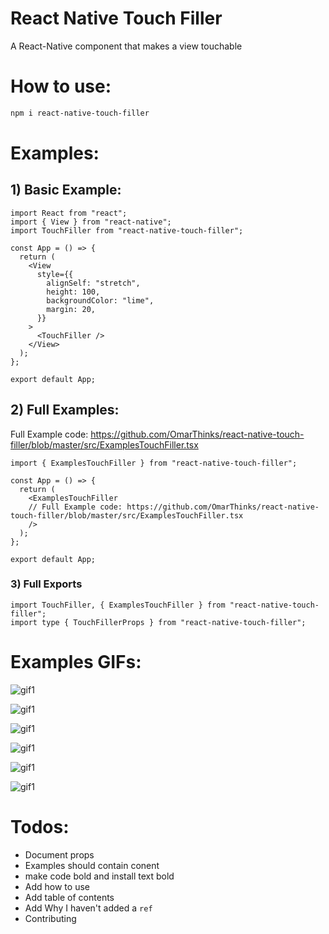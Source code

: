 # React Native Touch Filler

A React-Native component that makes a view touchable

# How to use:

```bash
npm i react-native-touch-filler
```

# Examples:

## 1) Basic Example:

```tsx
import React from "react";
import { View } from "react-native";
import TouchFiller from "react-native-touch-filler";

const App = () => {
  return (
    <View
      style={{
        alignSelf: "stretch",
        height: 100,
        backgroundColor: "lime",
        margin: 20,
      }}
    >
      <TouchFiller />
    </View>
  );
};

export default App;
```

## 2) Full Examples:

Full Example code: https://github.com/OmarThinks/react-native-touch-filler/blob/master/src/ExamplesTouchFiller.tsx

```tsx
import { ExamplesTouchFiller } from "react-native-touch-filler";

const App = () => {
  return (
    <ExamplesTouchFiller
    // Full Example code: https://github.com/OmarThinks/react-native-touch-filler/blob/master/src/ExamplesTouchFiller.tsx
    />
  );
};

export default App;
```

### 3) Full Exports

```tsx
import TouchFiller, { ExamplesTouchFiller } from "react-native-touch-filler";
import type { TouchFillerProps } from "react-native-touch-filler";
```

# Examples GIFs:

![gif1](./media/videos/1.gif)

![gif1](./media/videos/2.gif)

![gif1](./media/videos/3.gif)

![gif1](./media/videos/4.gif)

![gif1](./media/videos/5.gif)

![gif1](./media/videos/6.gif)

# Todos:

- Document props
- Examples should contain conent
- make code bold and install text bold
- Add how to use
- Add table of contents
- Add Why I haven't added a `ref`
- Contributing
